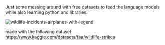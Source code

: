 Just some messing around with free datasets to feed the language models while also learning python and libraries.


![wildlife-incidents-airplanes-with-legend](https://github.com/jelleriecker/learning-datascience/assets/69198145/287a0098-c3b0-4f41-9429-0aa9f2093469)


made with the following dataset:
https://www.kaggle.com/datasets/faa/wildlife-strikes

